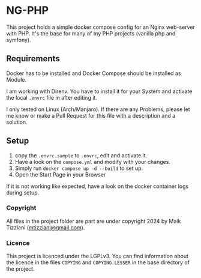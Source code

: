 # NG-PHP

This project holds a simple docker compose config for an Nginx web-server with PHP.
It's the base for many of my PHP projects (vanilla php and symfony).

## Requirements

Docker has to be installed and Docker Compose should be installed as Module.

I am working with Direnv. You have to install it for your System and activate the local
`.envrc` file in after editing it.

I only tested on Linux (Arch/Manjaro). 
If there are any Problems, please let me know or make a 
Pull Request for this file with a description and a solution.

## Setup

1. copy the `.envrc.sample` to `.envrc`, edit and activate it.
2. Have a look on the `compose.yml` and modify with your changes. 
3. Simply run `docker compose up -d --build` to set up.
4. Open the Start Page in your Browser

If it is not working like expected, have a look on the docker container
logs during setup.

### Copyright

All files in the project folder are part are under copyright 2024 by Maik Tizziani (mtizziani@gmail.com).

### Licence

This project is licenced under the LGPLv3. You can find information about
the licence in the files `COPYING` and `COPYING.LESSER` in 
the base directory of the project.

